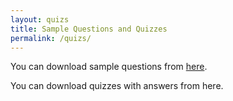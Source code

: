 ```yaml
---
layout: quizs
title: Sample Questions and Quizzes
permalink: /quizs/
---
```

You can download sample questions from [here](https://csciitd-my.sharepoint.com/:f:/g/personal/eez238354_iitd_ac_in/EkRFNlDPkG9PtHmqGdc_218B2CNK-SiqW9HIMqETJBRlFA?e=ucHwCr).

You can download quizzes with answers from here.


